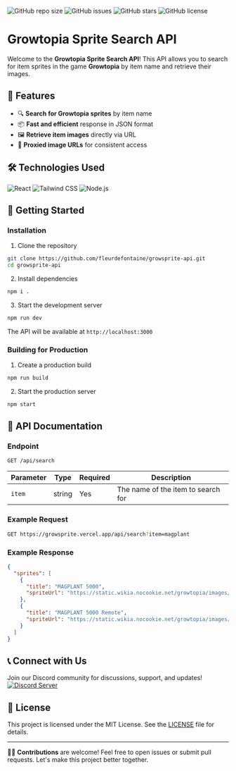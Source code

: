 ![GitHub repo size](https://img.shields.io/github/repo-size/fleurdefontaine/growsprite-api)
![GitHub issues](https://img.shields.io/github/issues/fleurdefontaine/growsprite-api)
![GitHub stars](https://img.shields.io/github/stars/fleurdefontaine/growsprite-api?style=social)
![GitHub license](https://img.shields.io/github/license/fleurdefontaine/growsprite-api)

# Growtopia Sprite Search API

Welcome to the **Growtopia Sprite Search API**! This API allows you to search for item sprites in the game **Growtopia** by item name and retrieve their images.

## 🌟 Features

- 🔍 **Search for Growtopia sprites** by item name
- 📦 **Fast and efficient** response in JSON format
- 🖼️ **Retrieve item images** directly via URL
- 🚀 **Proxied image URLs** for consistent access

## 🛠️ Technologies Used

![React](https://img.shields.io/badge/React-18.2.0-blue?logo=react)
![Tailwind CSS](https://img.shields.io/badge/Tailwind%20CSS-3.2.0-blue?logo=tailwindcss)
![Node.js](https://img.shields.io/badge/Node.js-16.13.1-green?logo=node.js)

## 🚀 Getting Started

### Installation

1. Clone the repository
```bash
git clone https://github.com/fleurdefontaine/growsprite-api.git
cd growsprite-api
```

2. Install dependencies
```bash
npm i .
```

3. Start the development server
```bash
npm run dev
```

The API will be available at `http://localhost:3000`

### Building for Production

1. Create a production build
```bash
npm run build
```

2. Start the production server
```bash
npm start
```

## 📜 API Documentation

### Endpoint

`GET /api/search`

| Parameter | Type   | Required | Description                        |
|-----------|--------|----------|------------------------------------|
| `item`    | string | Yes      | The name of the item to search for |

### Example Request

```bash
GET https://growsprite.vercel.app/api/search?item=magplant
```

### Example Response

```json
{
  "sprites": [
    {
      "title": "MAGPLANT 5000",
      "spriteUrl": "https://static.wikia.nocookie.net/growtopia/images/..."
    },
    {
      "title": "MAGPLANT 5000 Remote",
      "spriteUrl": "https://static.wikia.nocookie.net/growtopia/images/..."
    }
  ]
}
```

## 📞 Connect with Us

Join our Discord community for discussions, support, and updates!
[![Discord Server](https://img.shields.io/discord/1280493760870088764?color=7289da&label=Discord&logo=discord&logoColor=white)](https://discord.gg/FKKUAsFWMt)

## 📝 License

This project is licensed under the MIT License. See the [LICENSE](LICENSE) file for details.

---

👨‍💻 **Contributions** are welcome! Feel free to open issues or submit pull requests. Let's make this project better together.